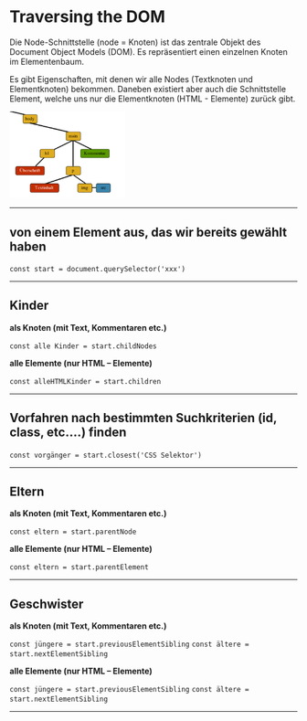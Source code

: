 # Traversing the DOM


Die Node-Schnittstelle (node = Knoten) ist das zentrale Objekt des Document Object Models (DOM). Es repräsentiert einen einzelnen Knoten im Elementenbaum. 

Es gibt Eigenschaften, mit denen wir alle Nodes (Textknoten und Elementknoten) bekommen. Daneben existiert aber auch die Schnittstelle Element, welche uns nur die Elementknoten (HTML - Elemente) zurück gibt.


<img src="node.png" alt="node-vs-ele" width="40%">


---
## von einem Element aus, das wir bereits gewählt haben

`const start = document.querySelector('xxx')`

---

## Kinder

**als Knoten (mit Text, Kommentaren etc.)**

`const alle Kinder = start.childNodes`

**alle Elemente (nur HTML – Elemente)**

`const alleHTMLKinder = start.children`

---

## Vorfahren nach bestimmten Suchkriterien (id, class, etc….) finden 

`const vorgänger = start.closest('CSS Selektor')`

---

## Eltern

**als Knoten (mit Text, Kommentaren etc.)**

`const eltern = start.parentNode`

**alle Elemente (nur HTML – Elemente)**

`const eltern = start.parentElement`

---

## Geschwister

**als Knoten (mit Text, Kommentaren etc.)**

`const jüngere = start.previousElementSibling`
`const ältere = start.nextElementSibling`

**alle Elemente (nur HTML – Elemente)**

`const jüngere = start.previousElementSibling`
`const ältere = start.nextElementSibling`

---

